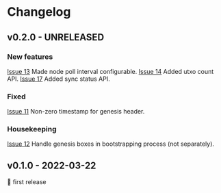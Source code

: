 # Changelog


## v0.2.0 - UNRELEASED

### New features
[Issue 13](https://github.com/abchrisxyz/ergowatch/issues/13) Made node poll interval configurable.
[Issue 14](https://github.com/abchrisxyz/ergowatch/issues/14) Added utxo count API.
[Issue 17](https://github.com/abchrisxyz/ergowatch/issues/17) Added sync status API.

### Fixed
[Issue 11](https://github.com/abchrisxyz/ergowatch/issues/11) Non-zero timestamp for genesis header.

### Housekeeping
[Issue 12](https://github.com/abchrisxyz/ergowatch/issues/12) Handle genesis boxes in bootstrapping process (not separately).


## v0.1.0 - 2022-03-22
🎉 first release

